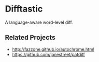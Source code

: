# Difftastic

A language-aware word-level diff.

## Related Projects

* http://fazzone.github.io/autochrome.html
* https://github.com/janestreet/patdiff
